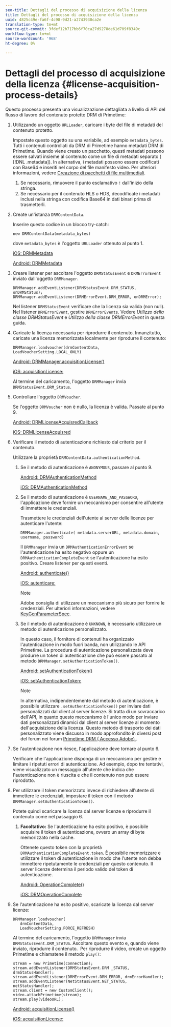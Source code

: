 ```yaml
---
seo-title: Dettagli del processo di acquisizione della licenza
title: Dettagli del processo di acquisizione della licenza
uuid: 4825c49e-fa6f-4c98-9d21-a2743930ca2e
translation-type: tm+mt
source-git-commit: 3fdef12b717bb6f70ca27d9278de61d709f8349c
workflow-type: tm+mt
source-wordcount: '968'
ht-degree: 0%

---
```



# Dettagli del processo di acquisizione della licenza {#license-acquisition-process-details}

Questo processo presenta una visualizzazione dettagliata a livello di API del flusso di lavoro del contenuto protetto DRM di Primetime:

1. Utilizzando un oggetto `URLLoader`, caricare i byte del file di metadati del contenuto protetto.

   Impostate questo oggetto su una variabile, ad esempio `metadata_bytes`. Tutti i contenuti controllati da DRM di Primetime hanno metadati DRM di Primetime. Quando viene creato un pacchetto, questi metadati possono essere salvati insieme al contenuto come un file di metadati separato ( [!DNL .metadata]). In alternativa, i metadati possono essere codificati con Base64 e inseriti nel corpo del file manifesto video. Per ulteriori informazioni, vedere [Creazione di pacchetti di file multimediali](../protecting-content/packaging-media-overview/packaging-media-files.md).
   1. Se necessario, rimuovere il punto esclamativo `!` dall&#39;inizio della stringa.
   1. Se necessario per il contenuto HLS o HDS, decodificate i metadati inclusi nella stringa con codifica Base64 in dati binari prima di trasmetterli.
1. Create un&#39;istanza `DRMContentData`.

   Inserire questo codice in un blocco try-catch:

   ```
   new DRMContentData(metadata_bytes)
   ```

   dove `metadata_bytes` è l&#39;oggetto `URLLoader` ottenuto al punto 1.

   [iOS: DRMMetadata](https://help.adobe.com/en_US/primetime/api/drm-apis/client/ios/interface_d_r_m_metadata.html)

   [Android: DRMMetadata](https://help.adobe.com/en_US/primetime/api/drm-apis/client/android/index.html)

1. Creare listener per ascoltare l&#39;oggetto `DRMStatusEvent` e `DRMErrorEvent` inviato dall&#39;oggetto `DRMManager`.

   ```
   DRMManager.addEventListener(DRMStatusEvent.DRM_STATUS, onDRMStatus); 
   DRMManager.addEventListener(DRMErrorEvent.DRM_ERROR, onDRMError);
   ```

   Nel listener `DRMStatusEvent` verificare che la licenza sia valida (non null). Nel listener `DRMErrorEvent`, gestire `DRMErrorEvents`. Vedere *Utilizzo della classe DRMStatusEvent* e *Utilizzo della classe DRMErrorEvent* in questa guida.

1. Caricate la licenza necessaria per riprodurre il contenuto.
Innanzitutto, caricate una licenza memorizzata localmente per riprodurre il contenuto:

   ```
   DRMManager.loadvoucher(drmContentData, LoadVoucherSetting.LOCAL_ONLY)
   ```

   [Android: DRMManager.acquisitionLicense()](https://help.adobe.com/en_US/primetime/api/drm-apis/client/android/com/adobe/ave/drm/DRMManager.html#acquireLicense(com.adobe.ave.drm.DRMMetadata,%20com.adobe.ave.drm.DRMAcquireLicenseSettings,%20com.adobe.ave.drm.DRMOperationErrorCallback,%20com.adobe.ave.drm.DRMLicenseAcquiredCallback))

   [iOS: acquisitionLicense:](https://help.adobe.com/en_US/primetime/api/drm-apis/client/ios/interface_d_r_m_manager.html#a52accb5ed5b49d6e5d91277d78279f1b)

   Al termine del caricamento, l&#39;oggetto `DRMManager` invia `DRMStatusEvent.DRM_Status`.

1. Controllare l&#39;oggetto `DRMVoucher`.


   Se l&#39;oggetto `DRMVoucher` non è nullo, la licenza è valida. Passate al punto 9.

   [Android: DRMLicenseAcquisredCallback](https://help.adobe.com/en_US/primetime/api/drm-apis/client/android/com/adobe/ave/drm/DRMLicenseAcquiredCallback.html)

   [iOS: DRMLicenseAcquisred](https://help.adobe.com/en_US/primetime/api/drm-apis/client/ios/_d_r_m_interface_8h.html#afe5a9e3a003f312ee268d9b00927fa6d)
1. Verificare il metodo di autenticazione richiesto dal criterio per il contenuto.

   Utilizzare la proprietà `DRMContentData.authenticationMethod`.
   1. Se il metodo di autenticazione è `ANONYMOUS`, passare al punto 9. 

      [Android: DRMAuthenticationMethod](https://help.adobe.com/en_US/primetime/api/drm-apis/client/android/index.html?com/adobe/ave/drm/DRMLicenseAcquiredCallback.html)

      [iOS: DRMAuthenticationMethod](https://help.adobe.com/en_US/primetime/api/drm-apis/client/ios/_d_r_m_interface_8h.html#a2003f29af93898b52a4123c2dd92c457)
   1. Se il metodo di autenticazione è `USERNAME_AND_PASSWORD`, l&#39;applicazione deve fornire un meccanismo per consentire all&#39;utente di immettere le credenziali.

      Trasmettere le credenziali dell&#39;utente al server delle licenze per autenticare l&#39;utente:

      ```
      DRMManager.authenticate( metadata.serverURL, metadata.domain, username, password)
      ```

      Il `DRMManager` invia un `DRMAuthenticationErrorEvent` se l&#39;autenticazione ha esito negativo oppure un `DRMAuthenticationCompleteEvent` se l&#39;autenticazione ha esito positivo. Creare listener per questi eventi.

      [Android: authenticate()](https://help.adobe.com/en_US/primetime/api/drm-apis/client/android/com/adobe/ave/drm/DRMManager.html#authenticate(com.adobe.ave.drm.DRMMetadata,%20java.lang.String,%20java.lang.String,%20java.lang.String,%20java.lang.String,%20com.adobe.ave.drm.DRMOperationErrorCallback,%20com.adobe.ave.drm.DRMAuthenticationCompleteCallback))

      [iOS: autenticare:](https://help.adobe.com/en_US/primetime/api/drm-apis/client/ios/interface_d_r_m_manager.html#a169c1441f196a834094a8e0f5ecb4aca)

      >[!NOTE]
      >
      > Adobe consiglia di utilizzare un meccanismo più sicuro per fornire le credenziali. Per ulteriori informazioni, vedere [KeyGenParameterSpec](https://developer.android.com/reference/android/security/keystore/KeyGenParameterSpec.html).

   1. Se il metodo di autenticazione è `UNKNOWN`, è necessario utilizzare un metodo di autenticazione personalizzato.

      In questo caso, il fornitore di contenuti ha organizzato l&#39;autenticazione in modo fuori banda, non utilizzando le API Primetime. La procedura di autenticazione personalizzata deve produrre un token di autenticazione che può essere passato al metodo `DRMManager.setAuthenticationToken()`.

      [Android: setAuthenticationToken()](https://help.adobe.com/en_US/primetime/api/drm-apis/client/android/com/adobe/ave/drm/DRMManager.html#setAuthenticationToken(com.adobe.ave.drm.DRMMetadata,%20java.lang.String,%20byte[],%20com.adobe.ave.drm.DRMOperationErrorCallback,%20com.adobe.ave.drm.DRMOperationCompleteCallback))

      [iOS: setAuthenticationToken:](https://help.adobe.com/en_US/primetime/api/drm-apis/client/ios/interface_d_r_m_manager.html#a17884b5d9bcc5b0b39503f61140f9b09)

      >[!NOTE]
      >
      >In alternativa, indipendentemente dal metodo di autenticazione, è possibile utilizzare `.setAuthenticationToken()` per inviare dati personalizzati dal client al server licenze. Si tratta di un sovraccarico dell&#39;API, in quanto questo meccanismo è l&#39;unico modo per inviare dati personalizzati dinamici dal client al server licenze al momento dell&#39;acquisizione della licenza. Questo metodo di trasporto dei dati personalizzato viene discusso in modo approfondito in diversi post del forum nei forum [Primetime DRM ( Accesso Adobe) ](https://forums.adobe.com/community/adobe_access).

1. Se l&#39;autenticazione non riesce, l&#39;applicazione deve tornare al punto 6.

   Verificare che l&#39;applicazione disponga di un meccanismo per gestire e limitare i ripetuti errori di autenticazione. Ad esempio, dopo tre tentativi, viene visualizzato un messaggio all&#39;utente che indica che l&#39;autenticazione non è riuscita e che il contenuto non può essere riprodotto.
1. Per utilizzare il token memorizzato invece di richiedere all&#39;utente di immettere le credenziali, impostare il token con il metodo `DRMManager.setAuthenticationToken()`.

   Potete quindi scaricare la licenza dal server licenze e riprodurre il contenuto come nel passaggio 6.
   1. **Facoltativo:** Se l&#39;autenticazione ha esito positivo, è possibile acquisire il token di autenticazione, ovvero un array di byte memorizzato nella cache.

      Ottenete questo token con la proprietà `DRMAuthenticationCompleteEvent.token`. È possibile memorizzare e utilizzare il token di autenticazione in modo che l&#39;utente non debba immettere ripetutamente le credenziali per questo contenuto. Il server licenze determina il periodo valido del token di autenticazione.

      [Android: OperationComplete()](https://help.adobe.com/en_US/primetime/api/drm-apis/client/android/com/adobe/ave/drm/DRMOperationCompleteCallback.html)

      [iOS: DRMOperationComplete](https://help.adobe.com/en_US/primetime/api/drm-apis/client/ios/_d_r_m_interface_8h.html#a5f2392ec6661b51bf7b0df71cd514731)
1. Se l&#39;autenticazione ha esito positivo, scaricate la licenza dal server licenze:

   ```
   DRMManager.loadvoucher( 
      drmContentData, 
      LoadVoucherSetting.FORCE_REFRESH)
   ```

   Al termine del caricamento, l&#39;oggetto `DRMManager` invia `DRMStatusEvent.DRM_STATUS`. Ascoltare questo evento e, quando viene inviato, riprodurre il contenuto.  Per riprodurre il video, create un oggetto Primetime e chiamatene il metodo `play()`:

   ```
   stream = new Primetime(connection); 
   stream.addEventListener(DRMStatusEvent.DRM _STATUS, drmStatusHandler); 
   stream.addEventListener(DRMErrorEvent.DRM_ERROR, drmErrorHandler); 
   stream.addEventListener(NetStatusEvent.NET_STATUS, netStatusHandler); 
   stream.client = new CustomClient(); 
   video.attachPrimetime(stream); 
   stream.play(videoURL);
   ```

   [Android: acquisitionLicense()](https://help.adobe.com/en_US/primetime/api/drm-apis/client/android/com/adobe/ave/drm/DRMManager.html#acquireLicense(com.adobe.ave.drm.DRMMetadata,%20com.adobe.ave.drm.DRMAcquireLicenseSettings,%20com.adobe.ave.drm.DRMOperationErrorCallback,%20com.adobe.ave.drm.DRMLicenseAcquiredCallback))

   [iOS: acquisitionLicense:](https://help.adobe.com/en_US/primetime/api/drm-apis/client/ios/interface_d_r_m_manager.html#a52accb5ed5b49d6e5d91277d78279f1b)